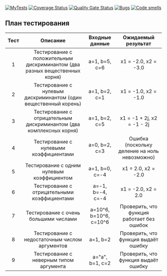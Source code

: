 
[![MyTests](https://github.com/Illialla/TestingLab/actions/workflows/test-action.yml/badge.svg)](https://github.com/Illialla/TestingLab/actions/workflows/test-action.yml/badge.svg)
[![Coverage Status](https://coveralls.io/repos/Illialla/TestingLab/badge.svg?branch=main)](https://coveralls.io/github/Illialla/TestingLab?branch=main)
[![Quality Gate Status](https://sonarcloud.io/api/project_badges/measure?project=Illialla_TestingLab&metric=alert_status)](https://sonarcloud.io/summary/new_code?id=Illialla_TestingLab)
[![Bugs](https://sonarcloud.io/api/project_badges/measure?project=Illialla_TestingLab&metric=bugs)](https://sonarcloud.io/summary/new_code?id=Illialla_TestingLab)
[![Code smells](https://sonarcloud.io/api/project_badges/measure?project=Illialla_TestingLab&metric=code_smells)](https://sonarcloud.io/dashboard?id=Illialla_TestingLab)
## План тестирования
| Тест |                                  Описание                                   |     Входные данные     |              Ожидаемый результат            |
|:----:|:---------------------------------------------------------------------------:|:----------------------:|:-------------------------------------------:|
|  1   | Тестирование с положительным дискриминантом (два разных вещественных корня) |     a=1, b=5, c=6      |             x1 = -2.0, x2 = -3.0            |
|  2   |      Тестирование с нулевым дискриминантом (один вещественный корень)       |     a=1, b=2, c=1      |             x1 = -1.0, x2 = -1.0            |
|  3   |     Тестирование с отрицательным дискриминантом (два комплексных корня)     |     a=1, b=2, c=5      |          x1 = -1 + 2j, x2 = -1 - 2j         |
|  4   |                   Тестирование с нулевыми коэффициентами                    |     a=0, b=2, c=3      | Ошибка (поскольку деление на ноль невозможно) |
|  5   |                 Тестирование с одним нулевым коэффициентом                  |     a=1, b=0, c=-4     |              x1 = 2.0, x2 = -2.0            |
|  6   |                Тестирование с отрицательными коэффициентами                 |    a=-1, b=-4, c=-4    |              x1 = -2.0, x2 = 2.0            |
|  7   |                    Тестирование с очень большими числами                    | a=10^6, b=10^6, c=10^6 |  Проверить, что функция работает без ошибок |
|  8   |               Тестирование с недостаточным числом аргументов                |        a=1, b=2        |     Проверить, что функция выдаёт ошибку    |
|  9   |                   Тестирование с неверным типом аргумента                   |    a="a", b=1, c=2     |    Проверить, что функция выдаёт ошибку     |